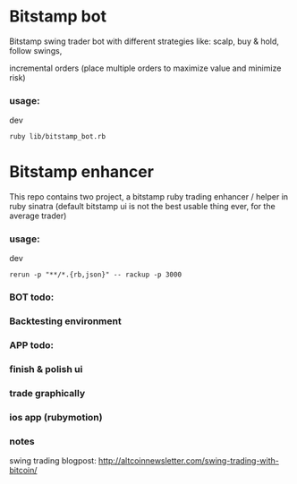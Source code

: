 # Bitstamp bot

Bitstamp swing trader bot with different strategies like: scalp, buy & hold, follow swings,

incremental orders (place multiple orders to maximize value and minimize risk)

### usage:

dev

    ruby lib/bitstamp_bot.rb

# Bitstamp enhancer


This repo contains two project, a bitstamp ruby trading enhancer / helper in ruby sinatra (default bitstamp ui is not the best usable thing ever, for the average trader)


### usage:

dev

    rerun -p "**/*.{rb,json}" -- rackup -p 3000



### BOT todo:

### Backtesting environment



### APP todo:

### finish & polish ui

### trade graphically

### ios app (rubymotion)




### notes

swing trading blogpost: http://altcoinnewsletter.com/swing-trading-with-bitcoin/